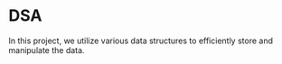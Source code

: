 # DSA
In this project, we utilize various data structures to efficiently store and manipulate the data. 

